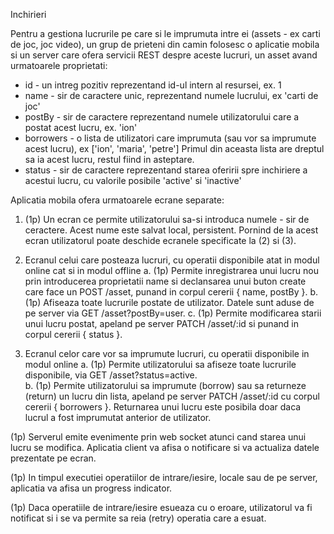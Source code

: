 Inchirieri

Pentru a gestiona lucrurile pe care si le imprumuta intre ei (assets - ex carti de joc, joc video),
un grup de prieteni din camin folosesc o aplicatie mobila si un server care ofera servicii REST despre 
aceste lucruri, un asset avand urmatoarele proprietati:
  - id - un intreg pozitiv reprezentand id-ul intern al resursei, ex. 1
  - name - sir de caractere unic, reprezentand numele lucrului, ex 'carti de joc'
  - postBy - sir de caractere reprezentand numele utilizatorului care a postat acest lucru, ex. 'ion'
  - borrowers - o lista de utilizatori care imprumuta (sau vor sa imprumute acest lucru), ex ['ion', 'maria', 'petre']
    Primul din aceasta lista are dreptul sa ia acest lucru, restul fiind in asteptare.
  - status - sir de caractere reprezentand starea oferirii spre inchiriere a acestui lucru, cu valorile
   posibile 'active' si 'inactive'

Aplicatia mobila ofera urmatoarele ecrane separate:

1. (1p) Un ecran ce permite utilizatorului sa-si introduca numele - sir de ceractere. Acest nume este salvat
local, persistent. Pornind de la acest ecran utilizatorul poate deschide ecranele specificate la (2) si (3).

2. Ecranul celui care posteaza lucruri, cu operatii disponibile atat in modul online cat si in modul offline
  a. (1p) Permite inregistrarea unui lucru nou prin introducerea proprietatii name si declansarea 
  unui buton create care face un POST /asset, punand in corpul cererii { name, postBy }.
  b. (1p) Afiseaza toate lucrurile postate de utilizator. Datele sunt aduse de pe server
  via GET /asset?postBy=user.
  c. (1p) Permite modificarea starii unui lucru postat, apeland pe server PATCH /asset/:id si punand 
  in corpul cererii { status }.

3. Ecranul celor care vor sa imprumute lucruri, cu operatii disponibile in modul online
  a. (1p) Permite utilizatorului sa afiseze toate lucrurile disponibile, via GET /asset?status=active.  
  b. (1p) Permite utilizatorului sa imprumute (borrow) sau sa returneze (return) un lucru din lista,
  apeland pe server PATCH /asset/:id cu corpul cererii { borrowers }. Returnarea unui lucru este
  posibila doar daca lucrul a fost imprumutat anterior de utilizator.

(1p) Serverul emite evenimente prin web socket atunci cand starea unui lucru se modifica.
Aplicatia client va afisa o notificare si va actualiza datele prezentate pe ecran.

(1p) In timpul executiei operatiilor de intrare/iesire, locale sau de pe server, aplicatia va afisa
un progress indicator.

(1p) Daca operatiile de intrare/iesire esueaza cu o eroare, utilizatorul va fi notificat si 
i se va permite sa reia (retry) operatia care a esuat. 
